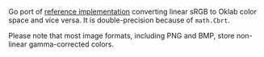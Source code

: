 Go port of
[reference implementation](https://bottosson.github.io/posts/oklab/#converting-from-linear-srgb-to-oklab)
converting linear sRGB to Oklab color space and vice versa.
It is double-precision because of `math.Cbrt`.

Please note that most image formats, including PNG and BMP,
store non-linear gamma-corrected colors.
